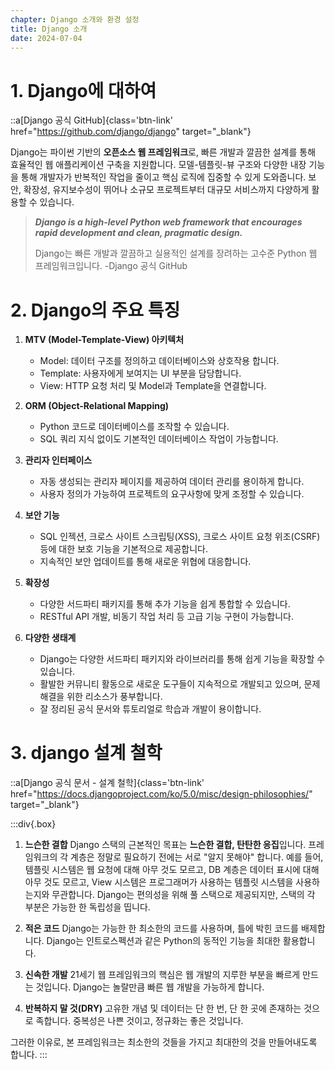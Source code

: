 ```yaml
---
chapter: Django 소개와 환경 설정
title: Django 소개
date: 2024-07-04
---
```

# 1. Django에 대하여

::a[Django 공식 GitHub]{class='btn-link' href="https://github.com/django/django" target="_blank"}

Django는 파이썬 기반의 **오픈소스 웹 프레임워크**로, 빠른 개발과 깔끔한 설계를 통해 효율적인 웹 애플리케이션 구축을 지원합니다.
모델-템플릿-뷰 구조와 다양한 내장 기능을 통해 개발자가 반복적인 작업을 줄이고 핵심 로직에 집중할 수 있게 도와줍니다.
보안, 확장성, 유지보수성이 뛰어나 소규모 프로젝트부터 대규모 서비스까지 다양하게 활용할 수 있습니다.

> ***Django is a high-level Python web framework that encourages rapid development and clean, pragmatic design.***
>
>  Django는 빠른 개발과 깔끔하고 실용적인 설계를 장려하는 고수준 Python 웹 프레임워크입니다. -Django 공식 GitHub

# 2. Django의 주요 특징

1. **MTV (Model-Template-View) 아키텍처**
    - Model: 데이터 구조를 정의하고 데이터베이스와 상호작용 합니다.
    - Template: 사용자에게 보여지는 UI 부분을 담당합니다.
    - View: HTTP 요청 처리 및 Model과 Template을 연결합니다.

2. **ORM (Object-Relational Mapping)**
    - Python 코드로 데이터베이스를 조작할 수 있습니다.
    - SQL 쿼리 지식 없이도 기본적인 데이터베이스 작업이 가능합니다.

3. **관리자 인터페이스**
    - 자동 생성되는 관리자 페이지를 제공하여 데이터 관리를 용이하게 합니다.
    - 사용자 정의가 가능하여 프로젝트의 요구사항에 맞게 조정할 수 있습니다.

4. **보안 기능**
    - SQL 인젝션, 크로스 사이트 스크립팅(XSS), 크로스 사이트 요청 위조(CSRF) 등에 대한 보호 기능을 기본적으로 제공합니다.
    - 지속적인 보안 업데이트를 통해 새로운 위협에 대응합니다.

5. **확장성**
    - 다양한 서드파티 패키지를 통해 추가 기능을 쉽게 통합할 수 있습니다.
    - RESTful API 개발, 비동기 작업 처리 등 고급 기능 구현이 가능합니다.

6. **다양한 생태계**
    - Django는 다양한 서드파티 패키지와 라이브러리를 통해 쉽게 기능을 확장할 수 있습니다. 
    - 활발한 커뮤니티 활동으로 새로운 도구들이 지속적으로 개발되고 있으며, 문제 해결을 위한 리소스가 풍부합니다.
    - 잘 정리된 공식 문서와 튜토리얼로 학습과 개발이 용이합니다.

# 3. django 설계 철학
::a[Django 공식 문서 - 설계 철학]{class='btn-link' href="https://docs.djangoproject.com/ko/5.0/misc/design-philosophies/" target="_blank"}

:::div{.box}
1. **느슨한 결합**
    Django 스택의 근본적인 목표는 **느슨한 결합, 탄탄한 응집**입니다. 프레임워크의 각 계층은 정말로 필요하기 전에는 서로 "알지 못해야" 합니다.
    예를 들어, 템플릿 시스템은 웹 요청에 대해 아무 것도 모르고, DB 계층은 데이터 표시에 대해 아무 것도 모르고, View 시스템은 프로그래머가 사용하는 템플릿 시스템을 사용하는지와 무관합니다.
    Django는 편의성을 위해 풀 스택으로 제공되지만, 스택의 각 부분은 가능한 한 독립성을 띱니다.

2. **적은 코드**
    Django는 가능한 한 최소한의 코드를 사용하며, 틀에 박힌 코드를 배제합니다. Django는 인트로스펙션과 같은 Python의 동적인 기능을 최대한 활용합니다.

3. **신속한 개발**
    21세기 웹 프레임워크의 핵심은 웹 개발의 지루한 부분을 빠르게 만드는 것입니다. Django는 놀랄만큼 빠른 웹 개발을 가능하게 합니다.

4. **반복하지 말 것(DRY)**
    고유한 개념 및 데이터는 단 한 번, 단 한 곳에 존재하는 것으로 족합니다. 중복성은 나쁜 것이고, 정규화는 좋은 것입니다.

그러한 이유로, 본 프레임워크는 최소한의 것들을 가지고 최대한의 것을 만들어내도록 합니다.
:::